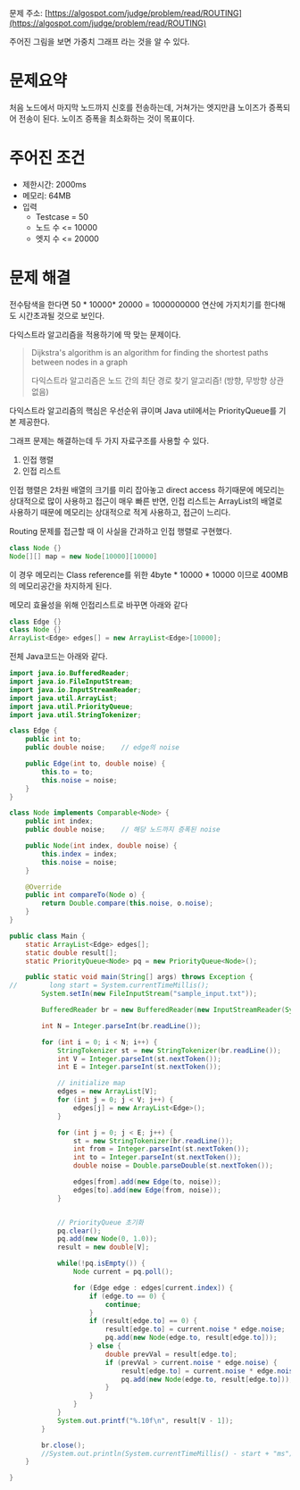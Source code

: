 문제 주소: [https://algospot.com/judge/problem/read/ROUTING](https://algospot.com/judge/problem/read/ROUTING)

주어진 그림을 보면 가중치 그래프 라는 것을 알 수 있다.

# 문제요약

처음 노드에서 마지막 노드까지 신호를 전송하는데, 거쳐가는 엣지만큼 노이즈가 증폭되어 전송이 된다. 노이즈 증폭을 최소화하는 것이 목표이다.

# 주어진 조건

* 제한시간: 2000ms
* 메모리: 64MB
* 입력
  * Testcase = 50
  * 노드 수 &lt;= 10000
  * 엣지 수 &lt;= 20000

# 문제 해결

전수탐색을 한다면 50 \* 10000\* 20000 = 1000000000 연산에 가지치기를 한다해도 시간초과될 것으로 보인다.

다익스트라 알고리즘을 적용하기에 딱 맞는 문제이다.

> Dijkstra's algorithm is an algorithm for finding the shortest paths between nodes in a graph
>
> 다익스트라 알고리즘은 노드 간의 최단 경로 찾기 알고리즘! \(방향, 무방향 상관없음\)

다익스트라 알고리즘의 핵심은 우선순위 큐이며 Java util에서는 PriorityQueue를 기본 제공한다.

그래프 문제는 해결하는데 두 가지 자료구조를 사용할 수 있다.

1. 인접 행렬
2. 인접 리스트

인접 행렬은 2차원 배열의 크기를 미리 잡아놓고 direct access 하기때문에 메모리는 상대적으로 많이 사용하고 접근이 매우 빠른 반면, 인접 리스트는 ArrayList의 배열로 사용하기 때문에 메모리는 상대적으로 적게 사용하고, 접근이 느리다.

Routing 문제를 접근할 때 이 사실을 간과하고 인접 행렬로 구현했다.

```java
class Node {}
Node[][] map = new Node[10000][10000]
```

이 경우 메모리는 Class reference를 위한 4byte \* 10000 \* 10000 이므로 400MB의 메모리공간을 차지하게 된다.

메모리 효율성을 위해 인접리스트로 바꾸면 아래와 같다

```java
class Edge {}
class Node {}
ArrayList<Edge> edges[] = new ArrayList<Edge>[10000];
```

전체 Java코드는 아래와 같다.

```java
import java.io.BufferedReader;
import java.io.FileInputStream;
import java.io.InputStreamReader;
import java.util.ArrayList;
import java.util.PriorityQueue;
import java.util.StringTokenizer;

class Edge {
    public int to;
    public double noise;    // edge의 noise

    public Edge(int to, double noise) {
        this.to = to;
        this.noise = noise;
    }
}

class Node implements Comparable<Node> {
    public int index;
    public double noise;    // 해당 노드까지 증폭된 noise

    public Node(int index, double noise) {
        this.index = index;
        this.noise = noise;
    }

    @Override
    public int compareTo(Node o) {
        return Double.compare(this.noise, o.noise);
    }
}

public class Main {
    static ArrayList<Edge> edges[];
    static double result[];
    static PriorityQueue<Node> pq = new PriorityQueue<Node>();

    public static void main(String[] args) throws Exception {
//        long start = System.currentTimeMillis();
        System.setIn(new FileInputStream("sample_input.txt"));

        BufferedReader br = new BufferedReader(new InputStreamReader(System.in));

        int N = Integer.parseInt(br.readLine());

        for (int i = 0; i < N; i++) {
            StringTokenizer st = new StringTokenizer(br.readLine());
            int V = Integer.parseInt(st.nextToken());
            int E = Integer.parseInt(st.nextToken());

            // initialize map
            edges = new ArrayList[V];
            for (int j = 0; j < V; j++) {
                edges[j] = new ArrayList<Edge>();
            }

            for (int j = 0; j < E; j++) {
                st = new StringTokenizer(br.readLine());
                int from = Integer.parseInt(st.nextToken());
                int to = Integer.parseInt(st.nextToken());
                double noise = Double.parseDouble(st.nextToken());

                edges[from].add(new Edge(to, noise));
                edges[to].add(new Edge(from, noise));
            }


            // PriorityQueue 초기화
            pq.clear();
            pq.add(new Node(0, 1.0));
            result = new double[V];

            while(!pq.isEmpty()) {
                Node current = pq.poll();

                for (Edge edge : edges[current.index]) {
                    if (edge.to == 0) {
                        continue;
                    }
                    if (result[edge.to] == 0) {
                        result[edge.to] = current.noise * edge.noise;
                        pq.add(new Node(edge.to, result[edge.to]));
                    } else {
                        double prevVal = result[edge.to];
                        if (prevVal > current.noise * edge.noise) {
                            result[edge.to] = current.noise * edge.noise;
                            pq.add(new Node(edge.to, result[edge.to]));
                        }
                    }
                }
            }
            System.out.printf("%.10f\n", result[V - 1]);
        }

        br.close();
        //System.out.println(System.currentTimeMillis() - start + "ms");
    }

}
```



